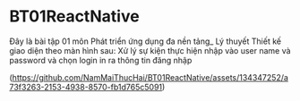 # BT01ReactNative
Đây là bài tập 01 môn Phát triển ứng dụng đa nền tảng_ Lý thuyết
Thiết kế giao diện theo màn hình sau:
  Xử lý sự kiện thực hiện nhập vào user name và password và chọn login in ra thông tin đăng nhập

(https://github.com/NamMaiThucHai/BT01ReactNative/assets/134347252/a73f3263-2153-4938-8570-fb1d765c5091)
